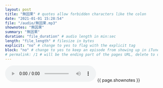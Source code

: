 ```yaml
---
layout: post
title: "無因果" # quotes allow forbidden characters like the colon
date: "2021-01-01 15:28:54"
file: "/audio/無因果.mp3"
shownotes: "無因果"
summary: "無因果"
duration: "file_duration" # audio length in min:sec
length: "file_length" # filesize in bytes
explicit: "no" # change to yes to flag with the explicit tag
block: "no" # change to yes to keep an episode from showing up in iTunes
# permalink: /1 # will be the ending part of the pages URL, delete to default to the title
---
```


<audio controls>
<source src="{{site.url}}{{site.baseurl}}{{ page.file }}" type="audio/x-mp3">
Your browser does not support the audio element.
</audio>
{{ page.shownotes }}
